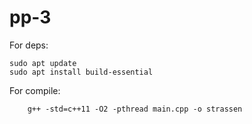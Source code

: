 # pp-3

For deps:
```
sudo apt update 
sudo apt install build-essential
```

For compile: 
```
    g++ -std=c++11 -O2 -pthread main.cpp -o strassen
```